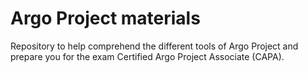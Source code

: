 # Argo Project materials
Repository to help comprehend the different tools of Argo Project and prepare you for the exam Certified Argo Project Associate (CAPA).